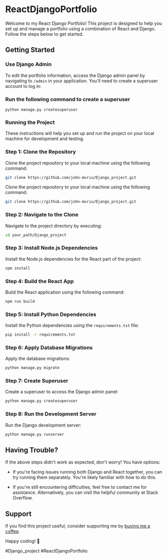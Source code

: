 
# ReactDjangoPortfolio

Welcome to my React Django Portfolio! This project is designed to help you set up and manage a portfolio using a combination of React and Django. Follow the steps below to get started.

## Getting Started

### Use Django Admin

To edit the portfolio information, access the Django admin panel by navigating to `/admin` in your application. You'll need to create a superuser account to log in:

### Run the following command to create a superuser

   ```
   python manage.py createsuperuser
   ```

### Running the Project

These instructions will help you set up and run the project on your local machine for development and testing.

### Step 1: Clone the Repository

Clone the project repository to your local machine using the following command:

```bash
git clone https://github.com/john-muriu/Django_project.git
```

Clone the project repository to your local machine using the following command:

```bash
git clone https://github.com/john-muriu/Django_project.git
```

### Step 2: Navigate to the Clone

Navigate to the project directory by executing:

```bash
cd your_path/Django_project
```

### Step 3: Install Node.js Dependencies

Install the Node.js dependencies for the React part of the project:

```bash
npm install
```

### Step 4: Build the React App

Build the React application using the following command:

```bash
npm run build
```

### Step 5: Install Python Dependencies

Install the Python dependencies using the `requirements.txt` file:

```bash
pip install -r requirements.txt
```

### Step 6: Apply Database Migrations

Apply the database migrations:

```bash
python manage.py migrate
```

### Step 7: Create Superuser

Create a superuser to access the Django admin panel:

```bash
python manage.py createsuperuser
```

### Step 8: Run the Development Server

Run the Django development server:

```bash
python manage.py runserver
```

## Having Trouble?

If the above steps didn't work as expected, don't worry! You have options:

- If you're facing issues running both Django and React together, you can try running them separately. You're likely familiar with how to do this.

- If you're still encountering difficulties, feel free to contact me for assistance. Alternatively, you can visit the helpful community at Stack Overflow.

## Support

If you find this project useful, consider supporting me by [buying me a coffee](https://buymeacoffee.com/john-muriu).

Happy coding! 🚀

\#Django_project #ReactDjangoPortfolio
```

